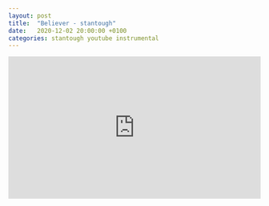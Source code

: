 ```yaml
---
layout: post
title:  "Believer - stantough"
date:   2020-12-02 20:00:00 +0100
categories: stantough youtube instrumental
---
```

<style>.embed-container { position: relative; padding-bottom: 56.25%; height: 0; overflow: hidden; max-width: 100%; } .embed-container iframe, .embed-container object, .embed-container embed { position: absolute; top: 0; left: 0; width: 100%; height: 100%; }</style><div class='embed-container'><iframe src='https://www.youtube.com/embed/F6QBtRFfGjQ' frameborder='0' allowfullscreen></iframe></div>
